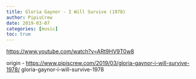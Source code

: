 ```yaml
---
title: Gloria Gaynor - I Will Survive (1978)
author: PipisCrew
date: 2019-03-07
categories: [music]
toc: true
---
```


https://www.youtube.com/watch?v=ARt9HV9T0w8

origin - https://www.pipiscrew.com/2019/03/gloria-gaynor-i-will-survive-1978/ gloria-gaynor-i-will-survive-1978